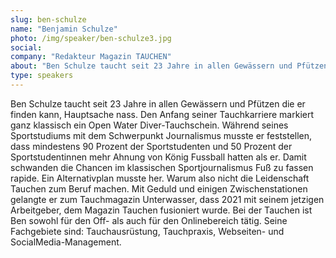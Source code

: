 ```yaml
---
slug: ben-schulze
name: "Benjamin Schulze"
photo: /img/speaker/ben-schulze3.jpg
social:
company: "Redakteur Magazin TAUCHEN"
about: "Ben Schulze taucht seit 23 Jahre in allen Gewässern und Pfützen die er finden kann, Hauptsache nass. Den Anfang seiner Tauchkarriere markiert ganz klassisch ein Open Water Diver-Tauchschein. Während seines Sportstudiums mit dem Schwerpunkt Journalismus musste er feststellen, dass mindestens 90 Prozent der Sportstudenten und 50 Prozent der Sportstudentinnen mehr Ahnung von König Fussball hatten als er. Damit schwanden die Chancen im klassischen Sportjournalismus Fuß zu fassen rapide. Ein Alternativplan musste her. Warum also nicht die Leidenschaft Tauchen zum Beruf machen. Mit Geduld und einigen Zwischenstationen gelangte er zum Tauchmagazin Unterwasser, dass 2021 mit seinem jetzigen Arbeitgeber, dem Magazin Tauchen fusioniert wurde. Bei der Tauchen ist Ben sowohl für den Off- als auch für den Onlinebereich tätig. Seine Fachgebiete sind: Tauchausrüstung, Tauchpraxis, Webseiten- und SocialMedia-Management."
type: speakers
---
```


Ben Schulze taucht seit 23 Jahre in allen Gewässern und Pfützen die er finden kann, Hauptsache nass. Den Anfang seiner Tauchkarriere markiert ganz klassisch ein Open Water Diver-Tauchschein. Während seines Sportstudiums mit dem Schwerpunkt Journalismus musste er feststellen, dass mindestens 90 Prozent der Sportstudenten und 50 Prozent der Sportstudentinnen mehr Ahnung von König Fussball hatten als er. Damit schwanden die Chancen im klassischen Sportjournalismus Fuß zu fassen rapide. Ein Alternativplan musste her. Warum also nicht die Leidenschaft Tauchen zum Beruf machen. Mit Geduld und einigen Zwischenstationen gelangte er zum Tauchmagazin Unterwasser, dass 2021 mit seinem jetzigen Arbeitgeber, dem Magazin Tauchen fusioniert wurde. Bei der Tauchen ist Ben sowohl für den Off- als auch für den Onlinebereich tätig. Seine Fachgebiete sind: Tauchausrüstung, Tauchpraxis, Webseiten- und SocialMedia-Management.
